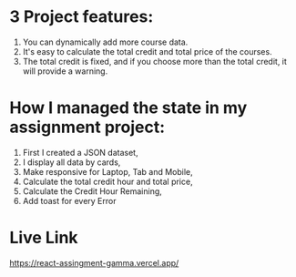 # 3 Project features:
1. You can dynamically add more course data.
2. It's easy to calculate the total credit and total price of the courses.
3. The total credit is fixed, and if you choose more than the total credit, it will provide a warning. 


# How I managed the state in my assignment project:
1. First I created a JSON dataset,
2. I display all data by cards,
3. Make responsive for Laptop, Tab and Mobile,
4. Calculate the total credit hour and total price,
5. Calculate the Credit Hour Remaining,
6. Add toast for every Error

# Live Link
https://react-assingment-gamma.vercel.app/
